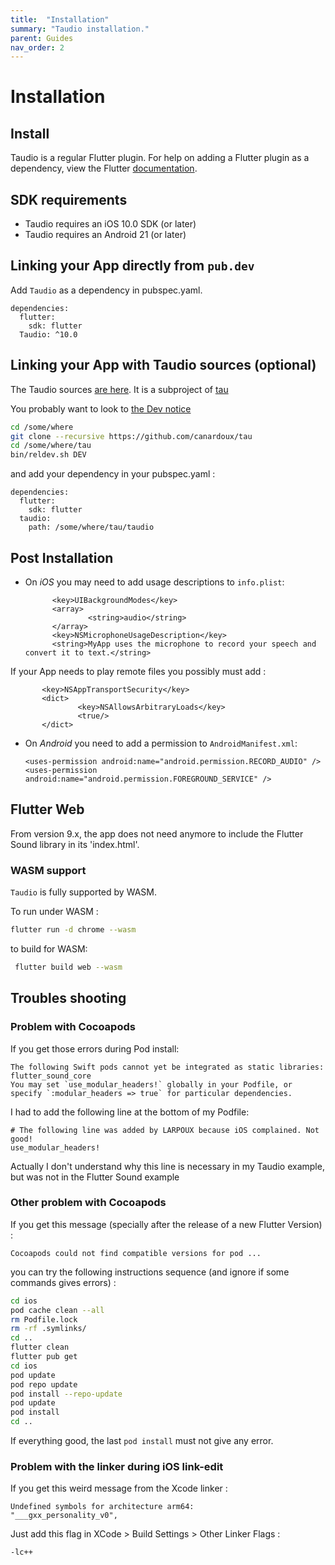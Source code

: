 ```yaml
---
title:  "Installation"
summary: "Taudio installation."
parent: Guides
nav_order: 2
---
```

# Installation

## Install

Taudio is a regular Flutter plugin. For help on adding a Flutter plugin as a dependency, view the Flutter [documentation](https://flutter.io/using-packages/).

## SDK requirements

* Taudio requires an iOS 10.0 SDK \(or later\)
* Taudio requires an Android 21 \(or later\)

## Linking your App directly from `pub.dev`

Add `Taudio` as a dependency in pubspec.yaml.

```text
dependencies:
  flutter:
    sdk: flutter
  Taudio: ^10.0
```

## Linking your App with Taudio sources \(optional\)

The Taudio sources [are here](https://github.com/canardoux/taudio).
It is a subproject of [tau](https://github.com/canardoux/tau)

You probably want to look to [the Dev notice](/tau/dev.html)

```bash
cd /some/where
git clone --recursive https://github.com/canardoux/tau
cd /some/where/tau
bin/reldev.sh DEV
```

and add your dependency in your pubspec.yaml :

```text
dependencies:
  flutter:
    sdk: flutter
  taudio:
    path: /some/where/tau/taudio
```


## Post Installation

* On _iOS_ you may need to add usage descriptions to `info.plist`:

  ```markup
        <key>UIBackgroundModes</key>
        <array>
                <string>audio</string>
        </array>
        <key>NSMicrophoneUsageDescription</key>
        <string>MyApp uses the microphone to record your speech and convert it to text.</string>
  ```

If your App needs to play remote files you possibly must add :

```markup
       <key>NSAppTransportSecurity</key>
       <dict>
               <key>NSAllowsArbitraryLoads</key>
               <true/>
       </dict>
```

* On _Android_ you need to add a permission to `AndroidManifest.xml`:

  ```markup
  <uses-permission android:name="android.permission.RECORD_AUDIO" />
  <uses-permission android:name="android.permission.FOREGROUND_SERVICE" />
  ```

## Flutter Web

From version 9.x, the app does not need anymore to include the Flutter Sound library in its 'index.html'.

### WASM support

`Taudio` is fully supported by WASM. 

To run under WASM :
```sh
flutter run -d chrome --wasm
```

to build for WASM:
```sh
 flutter build web --wasm
 ```


## Troubles shooting

### Problem with Cocoapods

If you get those errors during Pod install:
```text
The following Swift pods cannot yet be integrated as static libraries: flutter_sound_core
You may set `use_modular_headers!` globally in your Podfile, or specify `:modular_headers => true` for particular dependencies.
```
I had to add the following line at the bottom of my Podfile:

```text
# The following line was added by LARPOUX because iOS complained. Not good!
use_modular_headers!
```

Actually I don't understand why this line is necessary in my Taudio example, but was not in the Flutter Sound example

### Other problem with Cocoapods

If you get this message \(specially after the release of a new Flutter Version\) :

```text
Cocoapods could not find compatible versions for pod ...
```

you can try the following instructions sequence \(and ignore if some commands gives errors\) :

```bash
cd ios
pod cache clean --all
rm Podfile.lock
rm -rf .symlinks/
cd ..
flutter clean
flutter pub get
cd ios
pod update
pod repo update
pod install --repo-update
pod update
pod install
cd ..
```

If everything good, the last `pod install` must not give any error.

### Problem with the linker during iOS link-edit

If you get this weird message from the Xcode linker : 
```
Undefined symbols for architecture arm64:
"___gxx_personality_v0",
```

Just add this flag in XCode > Build Settings > Other Linker Flags :

```
-lc++
```
